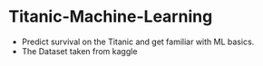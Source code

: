 # Titanic-Machine-Learning 
- Predict survival on the Titanic and get familiar with ML basics. 
- The Dataset taken from kaggle
